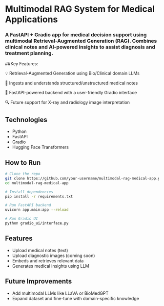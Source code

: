 # Multimodal RAG System for Medical Applications

### A FastAPI + Gradio app for medical decision support using multimodal Retrieval-Augmented Generation (RAG). Combines clinical notes and AI-powered insights to assist diagnosis and treatment planning. 

##Key Features:

💡 Retrieval-Augmented Generation using Bio/Clinical domain LLMs

📄 Ingests and understands structured/unstructured medical notes

🧠 FastAPI-powered backend with a user-friendly Gradio interface

🔍 Future support for X-ray and radiology image interpretation

## Technologies
- Python
- FastAPI
- Gradio
- Hugging Face Transformers

## How to Run
```bash
# Clone the repo
git clone https://github.com/your-username/multimodal-rag-medical-app.git
cd multimodal-rag-medical-app

# Install dependencies
pip install -r requirements.txt

# Run FastAPI backend
uvicorn app.main:app --reload

# Run Gradio UI
python gradio_ui/interface.py
```

## Features
- Upload medical notes (text)
- Upload diagnostic images (coming soon)
- Embeds and retrieves relevant data
- Generates medical insights using LLM

## Future Improvements
- Add multimodal LLMs like LLaVA or BioMedGPT
- Expand dataset and fine-tune with domain-specific knowledge
